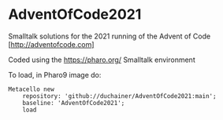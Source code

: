 # AdventOfCode2021
Smalltalk solutions for the 2021 running of the Advent of Code [http://adventofcode.com]

Coded using the https://pharo.org/ Smalltalk environment

To load, in Pharo9 image do:
```smalltalk
Metacello new
	repository: 'github://duchainer/AdventOfCode2021:main';
	baseline: 'AdventOfCode2021';
	load
```
